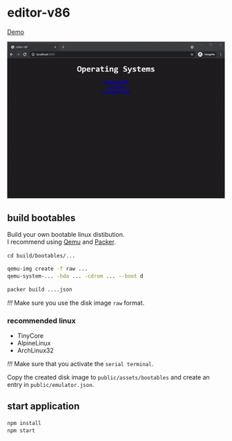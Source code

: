 # editor-v86

[Demo](https://editor-v86.glitch.me/)  
  
![editor-v86](preview.gif "editor-v86")  
  
## build bootables

Build your own bootable linux distibution.  
I recommend using [Qemu](https://www.qemu.org/download/) and [Packer](https://www.packer.io/downloads).  
  
`cd build/bootables/...`  
  
```bash
qemu-img create -f raw ...
qemu-system-... -hda ... -cdrom ... --boot d 
```

```bash
packer build ....json
```
  
*!!!* Make sure you use the disk image `raw` format.  
  
### recommended linux

- TinyCore
- AlpineLinux  
- ArchLinux32  
  
*!!!* Make sure that you activate the `serial terminal`.  
  
Copy the created disk image to `public/assets/bootables` and create an entry in `public/emulator.json`. 
  
## start application

```bash
npm install
npm start
```